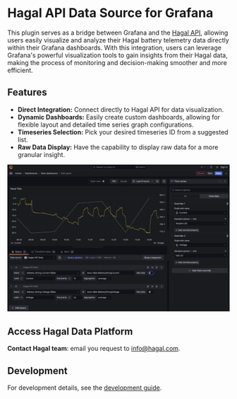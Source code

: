 # Hagal API Data Source for Grafana

This plugin serves as a bridge between Grafana and the [Hagal API](https://api.hagal.com/api/v1), allowing users easily visualize and analyze their Hagal battery telemetry data directly within their Grafana dashboards. With this integration, users can leverage Grafana's powerful visualization tools to gain insights from their Hagal data, making the process of monitoring and decision-making smoother and more efficient.

## Features
- **Direct Integration:** Connect directly to  Hagal API for data visualization.
- **Dynamic Dashboards:** Easily create custom dashboards, allowing for flexible layout and detailed time series graph configurations.
- **Timeseries Selection:** Pick your desired timeseries ID from a suggested list.
- **Raw Data Display:** Have the capability to display raw data for a more granular insight.

![Select Timeseries](https://raw.githubusercontent.com/hagaltech/hagal-grafana-datasource/main/images/readme/hagal-api-datasource-editor-mode.png)

## Access Hagal Data Platform

**Contact Hagal team**: email you request to info@hagal.com.

## Development
For development details, see the [development guide](DEVELOPMENT.md).
